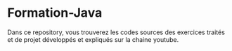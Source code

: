 # Formation-Java
Dans ce repository, vous trouverez les codes sources des exercices traités et de projet développés et expliqués sur la chaine youtube.
